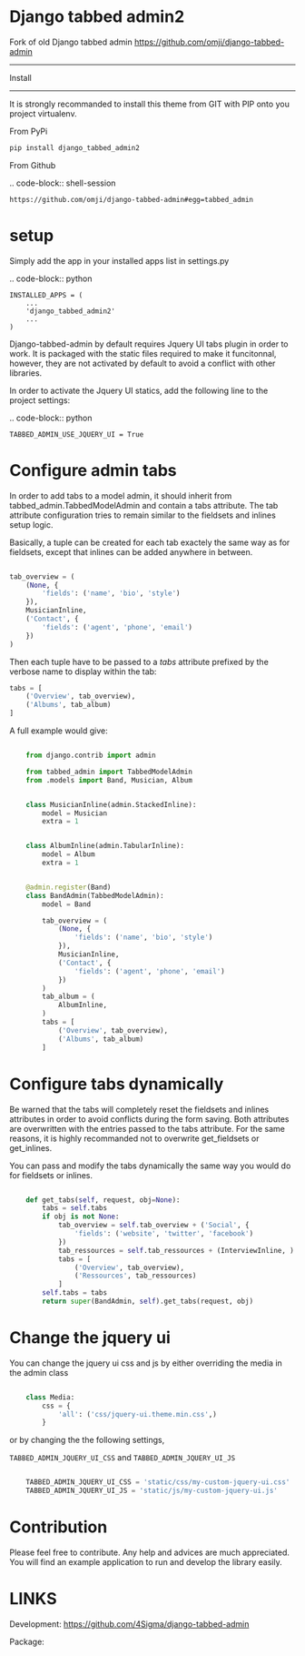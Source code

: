 # Django tabbed admin2

Fork of old Django tabbed admin
https://github.com/omji/django-tabbed-admin

*******
Install
*******

It is strongly recommanded to install this theme from GIT with PIP onto you project virtualenv.

From PyPi

```bash
pip install django_tabbed_admin2
```
From Github

.. code-block::  shell-session

    https://github.com/omji/django-tabbed-admin#egg=tabbed_admin


# setup


Simply add the app in your installed apps list in settings.py

.. code-block::  python

    INSTALLED_APPS = (
        ...
        'django_tabbed_admin2'
        ...
    )

Django-tabbed-admin by default requires Jquery UI tabs plugin in order to work. It is packaged with the static files required to make it funcitonnal, however, they are not activated by default to avoid a conflict with other libraries.

In order to activate the Jquery UI statics, add the following line to the project settings:

.. code-block::  python

    TABBED_ADMIN_USE_JQUERY_UI = True


# Configure admin tabs

In order to add tabs to a model admin, it should inherit from tabbed_admin.TabbedModelAdmin and contain a tabs attribute.
The tab attribute configuration tries to remain similar to the fieldsets and inlines setup logic.

Basically, a tuple can be created for each tab exactely the same way as for fieldsets, except that inlines can be added anywhere in between.

```python

tab_overview = (
    (None, {
        'fields': ('name', 'bio', 'style')
    }),
    MusicianInline,
    ('Contact', {
        'fields': ('agent', 'phone', 'email')
    })
)
```

Then each tuple have to be passed to a *tabs* attribute prefixed by the verbose name to display within the tab:

```  python
tabs = [
    ('Overview', tab_overview),
    ('Albums', tab_album)
]
```


A full example would give:

```python

    from django.contrib import admin

    from tabbed_admin import TabbedModelAdmin
    from .models import Band, Musician, Album


    class MusicianInline(admin.StackedInline):
        model = Musician
        extra = 1


    class AlbumInline(admin.TabularInline):
        model = Album
        extra = 1


    @admin.register(Band)
    class BandAdmin(TabbedModelAdmin):
        model = Band

        tab_overview = (
            (None, {
                'fields': ('name', 'bio', 'style')
            }),
            MusicianInline,
            ('Contact', {
                'fields': ('agent', 'phone', 'email')
            })
        )
        tab_album = (
            AlbumInline,
        )
        tabs = [
            ('Overview', tab_overview),
            ('Albums', tab_album)
        ]
```

# Configure tabs dynamically


Be warned that the tabs will completely reset the fieldsets and inlines attributes in order to avoid conflicts during the form saving. Both attributes are overwritten with the entries passed to the tabs attribute. For the same reasons, it is highly recommanded not to overwrite get_fieldsets or get_inlines.

You can pass and modify the tabs dynamically the same way you would do for fieldsets or inlines.

```python

    def get_tabs(self, request, obj=None):
        tabs = self.tabs
        if obj is not None:
            tab_overview = self.tab_overview + ('Social', {
                'fields': ('website', 'twitter', 'facebook')
            })
            tab_ressources = self.tab_ressources + (InterviewInline, )
            tabs = [
                ('Overview', tab_overview),
                ('Ressources', tab_ressources)
            ]
        self.tabs = tabs
        return super(BandAdmin, self).get_tabs(request, obj)
```

# Change the jquery ui


You can change the jquery ui css and js by either overriding the media in the
admin class

```python

    class Media:
        css = {
            'all': ('css/jquery-ui.theme.min.css',)
        }
```

or by changing the the following settings,

`TABBED_ADMIN_JQUERY_UI_CSS` and `TABBED_ADMIN_JQUERY_UI_JS`

```python

    TABBED_ADMIN_JQUERY_UI_CSS = 'static/css/my-custom-jquery-ui.css'
    TABBED_ADMIN_JQUERY_UI_JS = 'static/js/my-custom-jquery-ui.js'
```

# Contribution


Please feel free to contribute. Any help and advices are much appreciated.
You will find an example application to run and develop the library easily.


# LINKS

Development:
    https://github.com/4Sigma/django-tabbed-admin

Package:


